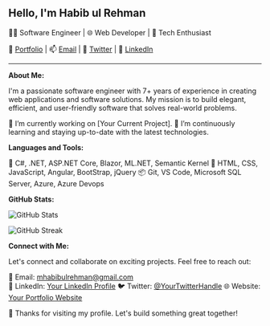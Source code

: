 <h2>Hello, I'm Habib ul Rehman</h2>

👨‍💻 Software Engineer | 🌐 Web Developer | 🚀 Tech Enthusiast

🔗 [Portfolio](https://your-website.com) | 📫 [Email](mailto:mhabibulrehman@gmail.com) | 📱 [Twitter](https://twitter.com/your-twitter) | 💼 [LinkedIn](https://www.linkedin.com/in/habibdeveloper/)

---

**About Me:**

I'm a passionate software engineer with 7+ years of experience in creating web applications and software solutions. My mission is to build elegant, efficient, and user-friendly software that solves real-world problems.

🔭 I’m currently working on [Your Current Project].
🌱 I’m continuously learning and staying up-to-date with the latest technologies.

**Languages and Tools:**

🚀 C#, .NET, ASP.NET Core, Blazor, ML.NET, Semantic Kernel
🎨 HTML, CSS, JavaScript, Angular, BootStrap, jQuery
📦 Git, VS Code, Microsoft SQL Server, Azure, Azure Devops

**GitHub Stats:**

![GitHub Stats](https://github-readme-stats.vercel.app/api?username=habib-developer&show_icons=true&theme=github-light)

![GitHub Streak](https://github-readme-streak-stats.herokuapp.com?user=habib-developer&theme=github-light)

**Connect with Me:**

Let's connect and collaborate on exciting projects. Feel free to reach out:

📧 Email: mhabibulrehman@gmail.com  
💼 LinkedIn: [Your LinkedIn Profile]([https://linkedin.com/in/your-linkedin](https://www.linkedin.com/in/habibdeveloper/))
🐦 Twitter: [@YourTwitterHandle](https://twitter.com/your-twitter)
🌐 Website: [Your Portfolio Website](https://your-website.com)

🚀 Thanks for visiting my profile. Let's build something great together!
